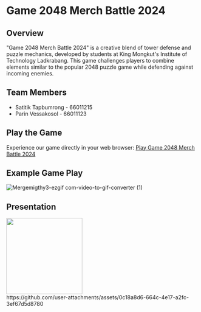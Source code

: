 # Game 2048 Merch Battle 2024

## Overview
"Game 2048 Merch Battle 2024" is a creative blend of tower defense and puzzle mechanics, developed by students at King Mongkut's Institute of Technology Ladkrabang. This game challenges players to combine elements similar to the popular 2048 puzzle game while defending against incoming enemies.

## Team Members
- Satitik Tapbumrong - 66011215
- Parin Vessakosol - 66011123

## Play the Game
Experience our game directly in your web browser:
[Play Game 2048 Merch Battle 2024](https://parin15675.itch.io/merch-summoner)

## Example Game Play
![Mergemigthy3-ezgif com-video-to-gif-converter (1)](https://github.com/user-attachments/assets/399b0cc5-d756-4dd2-863e-aabff396a1ef)

## Presentation
  <div>
    <img src="https://github.com/user-attachments/assets/f28ebefe-7d14-4a8c-9539-8966c552f734" width="200">
  </div>
https://github.com/user-attachments/assets/0c18a8d6-664c-4e17-a2fc-3ef67d5d8780

